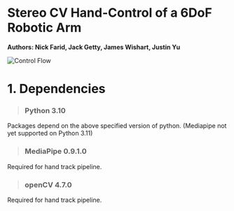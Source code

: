 # Stereo CV Hand-Control of a 6DoF Robotic Arm
**Authors: Nick Farid, Jack Getty, James Wishart, Justin Yu** 

![Control Flow](https://github.com/[username]/[reponame]/blob/[branch]/ControlFlow.jpg?raw=true)

# 1. Dependencies

> ### Python 3.10
Packages depend on the above specified version of python. (Mediapipe not yet supported on Python 3.11)

> ### MediaPipe 0.9.1.0
Required for hand track pipeline.

> ### openCV 4.7.0
Required for hand track pipeline.

